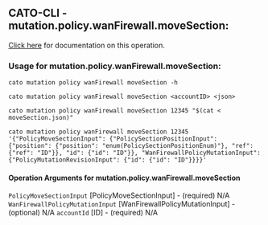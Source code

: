 
## CATO-CLI - mutation.policy.wanFirewall.moveSection:
[Click here](https://api.catonetworks.com/documentation/#mutation-moveSection) for documentation on this operation.

### Usage for mutation.policy.wanFirewall.moveSection:

`cato mutation policy wanFirewall moveSection -h`

`cato mutation policy wanFirewall moveSection <accountID> <json>`

`cato mutation policy wanFirewall moveSection 12345 "$(cat < moveSection.json)"`

`cato mutation policy wanFirewall moveSection 12345 '{"PolicyMoveSectionInput": {"PolicySectionPositionInput": {"position": {"position": "enum(PolicySectionPositionEnum)"}, "ref": {"ref": "ID"}}, "id": {"id": "ID"}}, "WanFirewallPolicyMutationInput": {"PolicyMutationRevisionInput": {"id": {"id": "ID"}}}}'`

#### Operation Arguments for mutation.policy.wanFirewall.moveSection ####
`PolicyMoveSectionInput` [PolicyMoveSectionInput] - (required) N/A 
`WanFirewallPolicyMutationInput` [WanFirewallPolicyMutationInput] - (optional) N/A 
`accountId` [ID] - (required) N/A 
